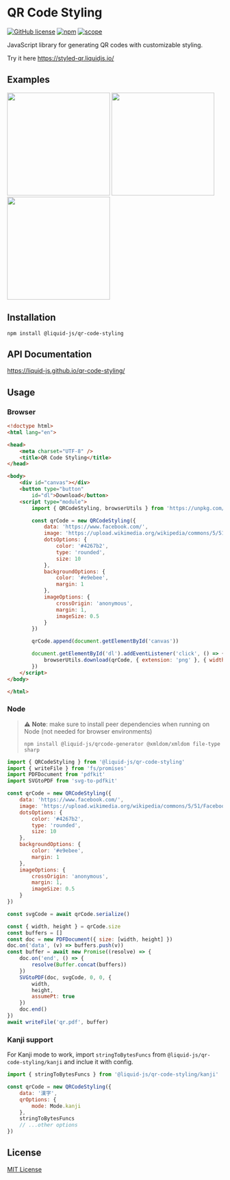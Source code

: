 # QR Code Styling

[![GitHub license](https://img.shields.io/github/license/Liquid-JS/qr-code-styling.svg)](https://github.com/Liquid-JS/qr-code-styling/blob/master/LICENSE)
[![npm](https://img.shields.io/npm/dm/@liquid-js/qr-code-styling.svg)](https://www.npmjs.com/package/@liquid-js/qr-code-styling)
[![scope](https://img.shields.io/npm/v/@liquid-js/qr-code-styling.svg)](https://www.npmjs.com/package/@liquid-js/qr-code-styling)

JavaScript library for generating QR codes with customizable styling.

Try it here <https://styled-qr.liquidjs.io/>

## Examples

<p float="left">
<img style="display:inline-block" src="https://raw.githubusercontent.com/Liquid-JS/qr-code-styling/master/src/assets/facebook.png" width="240" />
<img style="display:inline-block" src="https://raw.githubusercontent.com/Liquid-JS/qr-code-styling/master/src/assets/qr-styling.png" width="240" />
<img style="display:inline-block" src="https://raw.githubusercontent.com/Liquid-JS/qr-code-styling/master/src/assets/telegram.png" width="240" />
</p>

## Installation

    npm install @liquid-js/qr-code-styling

## API Documentation

<https://liquid-js.github.io/qr-code-styling/>

## Usage

### Browser

```HTML
<!doctype html>
<html lang="en">

<head>
    <meta charset="UTF-8" />
    <title>QR Code Styling</title>
</head>

<body>
    <div id="canvas"></div>
    <button type="button"
        id="dl">Download</button>
    <script type="module">
        import { QRCodeStyling, browserUtils } from 'https://unpkg.com/@liquid-js/qr-code-styling/lib/qr-code-styling.js'

        const qrCode = new QRCodeStyling({
            data: 'https://www.facebook.com/',
            image: 'https://upload.wikimedia.org/wikipedia/commons/5/51/Facebook_f_logo_%282019%29.svg',
            dotsOptions: {
                color: '#4267b2',
                type: 'rounded',
                size: 10
            },
            backgroundOptions: {
                color: '#e9ebee',
                margin: 1
            },
            imageOptions: {
                crossOrigin: 'anonymous',
                margin: 1,
                imageSize: 0.5
            }
        })

        qrCode.append(document.getElementById('canvas'))

        document.getElementById('dl').addEventListener('click', () => {
            browserUtils.download(qrCode, { extension: 'png' }, { width: 1200, height: 1200 })
        })
    </script>
</body>

</html>
```

### Node

> ⚠️ **Note**: make sure to install peer dependencies when running on Node (not needed for browser environments)
>
>     npm install @liquid-js/qrcode-generator @xmldom/xmldom file-type sharp

```js
import { QRCodeStyling } from '@liquid-js/qr-code-styling'
import { writeFile } from 'fs/promises'
import PDFDocument from 'pdfkit'
import SVGtoPDF from 'svg-to-pdfkit'

const qrCode = new QRCodeStyling({
    data: 'https://www.facebook.com/',
    image: 'https://upload.wikimedia.org/wikipedia/commons/5/51/Facebook_f_logo_%282019%29.svg',
    dotsOptions: {
        color: '#4267b2',
        type: 'rounded',
        size: 10
    },
    backgroundOptions: {
        color: '#e9ebee',
        margin: 1
    },
    imageOptions: {
        crossOrigin: 'anonymous',
        margin: 1,
        imageSize: 0.5
    }
})

const svgCode = await qrCode.serialize()

const { width, height } = qrCode.size
const buffers = []
const doc = new PDFDocument({ size: [width, height] })
doc.on('data', (v) => buffers.push(v))
const buffer = await new Promise((resolve) => {
    doc.on('end', () => {
        resolve(Buffer.concat(buffers))
    })
    SVGtoPDF(doc, svgCode, 0, 0, {
        width,
        height,
        assumePt: true
    })
    doc.end()
})
await writeFile('qr.pdf', buffer)
```

### Kanji support

For Kanji mode to work, import `stringToBytesFuncs` from `@liquid-js/qr-code-styling/kanji` and inclue it with config.

```js
import { stringToBytesFuncs } from '@liquid-js/qr-code-styling/kanji'

const qrCode = new QRCodeStyling({
    data: '漢字',
    qrOptions: {
        mode: Mode.kanji
    },
    stringToBytesFuncs
    // ...other options
})
```

## License

[MIT License](https://github.com/Liquid-JS/qr-code-styling/blob/master/LICENSE)
